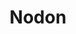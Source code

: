 ---
guid: 2014
title: "Nodon"
category: Nodon
description: "Our products are the roots of the connected homes and buildings of today and tomorrow
NodOn® is a French company specializing in radio products for connected housing and connected buildings. We design and manufacture products (own brand, OEM/ODM) to make homes and buildings smarter, simply and quickly, using state-of-the-art technologies."
url: "https://nodon.fr/"
locale: en_GB
sitemap:
  changefreq: 'monthly'
  exclude: 'no'
  priority: 0.5
  lastmod:  # date to end modification
---